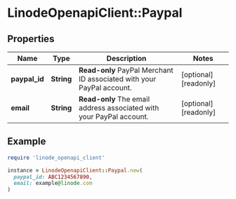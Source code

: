# LinodeOpenapiClient::Paypal

## Properties

| Name | Type | Description | Notes |
| ---- | ---- | ----------- | ----- |
| **paypal_id** | **String** | __Read-only__ PayPal Merchant ID associated with your PayPal account. | [optional][readonly] |
| **email** | **String** | __Read-only__ The email address associated with your PayPal account. | [optional][readonly] |

## Example

```ruby
require 'linode_openapi_client'

instance = LinodeOpenapiClient::Paypal.new(
  paypal_id: ABC1234567890,
  email: example@linode.com
)
```

